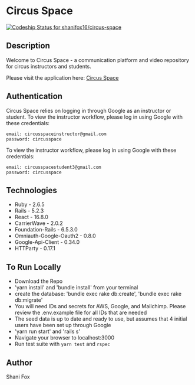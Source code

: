 # Circus Space

[![Codeship Status for shanifox16/circus-space](https://app.codeship.com/projects/acd6da70-d682-0137-38f5-2ee50a1757e6/status?branch=master)](https://app.codeship.com/projects/370596)

## Description

Welcome to Circus Space - a communication platform and video repository for circus instructors and students.

Please visit the application here:
[Circus Space](https://circusspace.herokuapp.com/)

## Authentication

Circus Space relies on logging in through Google as an instructor or student.
To view the instructor workflow, please log in using Google with these credentials:
```
email: circusspaceinstructor@gmail.com
password: circusspace
```
To view the instructor workflow, please log in using Google with these credentials:
```
email: circusspacestudent3@gmail.com
password: circusspace
```

## Technologies

* Ruby - 2.6.5
* Rails - 5.2.3
* React - 16.8.0
* CarrierWave - 2.0.2
* Foundation-Rails - 6.5.3.0
* Omniauth-Google-Oauth2 - 0.8.0
* Google-Api-Client - 0.34.0
* HTTParty - 0.17.1

## To Run Locally

* Download the Repo
* 'yarn install' and 'bundle install' from your terminal
* create the database: 'bundle exec rake db:create', 'bundle exec rake db:migrate'
* You will need IDs and secrets for AWS, Google, and Mailchimp. Please review the .env.example file for all IDs that are needed
* The seed data is up to date and ready to use, but assumes that 4 initial users have been set up through Google
* 'yarn run start' and 'rails s'
* Navigate your browser to localhost:3000
* Run test suite with `yarn test` and `rspec`

## Author

Shani Fox
